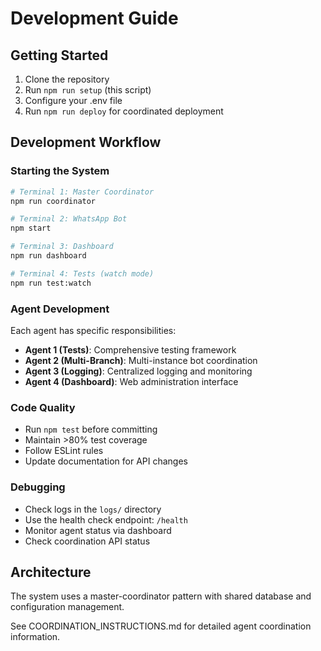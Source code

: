 # Development Guide

## Getting Started

1. Clone the repository
2. Run `npm run setup` (this script)
3. Configure your .env file
4. Run `npm run deploy` for coordinated deployment

## Development Workflow

### Starting the System
```bash
# Terminal 1: Master Coordinator
npm run coordinator

# Terminal 2: WhatsApp Bot
npm start

# Terminal 3: Dashboard
npm run dashboard

# Terminal 4: Tests (watch mode)
npm run test:watch
```

### Agent Development
Each agent has specific responsibilities:

- **Agent 1 (Tests)**: Comprehensive testing framework
- **Agent 2 (Multi-Branch)**: Multi-instance bot coordination
- **Agent 3 (Logging)**: Centralized logging and monitoring
- **Agent 4 (Dashboard)**: Web administration interface

### Code Quality
- Run `npm test` before committing
- Maintain >80% test coverage
- Follow ESLint rules
- Update documentation for API changes

### Debugging
- Check logs in the `logs/` directory
- Use the health check endpoint: `/health`
- Monitor agent status via dashboard
- Check coordination API status

## Architecture
The system uses a master-coordinator pattern with shared database and configuration management.

See COORDINATION_INSTRUCTIONS.md for detailed agent coordination information.
